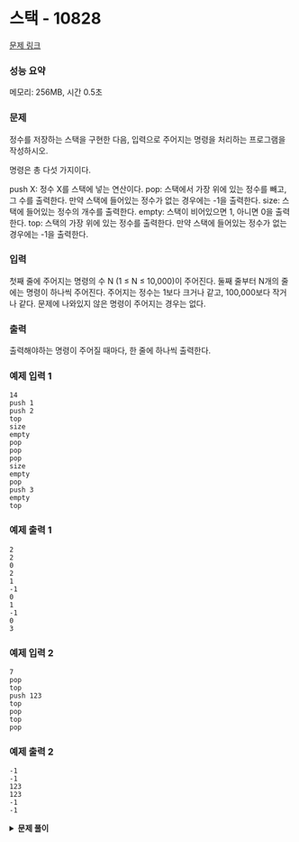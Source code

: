 # 스택 - 10828

[문제 링크](https://www.acmicpc.net/problem/10828)

### 성능 요약

메모리: 256MB, 시간 0.5초

### 문제

정수를 저장하는 스택을 구현한 다음, 입력으로 주어지는 명령을 처리하는 프로그램을 작성하시오.

명령은 총 다섯 가지이다.

push X: 정수 X를 스택에 넣는 연산이다.
pop: 스택에서 가장 위에 있는 정수를 빼고, 그 수를 출력한다. 만약 스택에 들어있는 정수가 없는 경우에는 -1을 출력한다.
size: 스택에 들어있는 정수의 개수를 출력한다.
empty: 스택이 비어있으면 1, 아니면 0을 출력한다.
top: 스택의 가장 위에 있는 정수를 출력한다. 만약 스택에 들어있는 정수가 없는 경우에는 -1을 출력한다.

### 입력

첫째 줄에 주어지는 명령의 수 N (1 ≤ N ≤ 10,000)이 주어진다. 둘째 줄부터 N개의 줄에는 명령이 하나씩 주어진다. 주어지는 정수는 1보다 크거나 같고, 100,000보다 작거나 같다. 문제에 나와있지 않은 명령이 주어지는 경우는 없다.

### 출력

출력해야하는 명령이 주어질 때마다, 한 줄에 하나씩 출력한다.

### 예제 입력 1

```
14
push 1
push 2
top
size
empty
pop
pop
pop
size
empty
pop
push 3
empty
top
```

### 예제 출력 1

```
2
2
0
2
1
-1
0
1
-1
0
3
```

### 예제 입력 2

```
7
pop
top
push 123
top
pop
top
pop
```

### 예제 출력 2

```
-1
-1
123
123
-1
-1
```

<details><summary><b>문제 풀이</b></summary>
<div markdown="1">

### Solution

```js
const [n, ...input] = require("fs")
  .readFileSync("./input.txt")
  .toString()
  .trim()
  .split("\n");

function Solution(n, input) {
  const commands = [...input];

  const getNumberFromString = (string) => {
    return Number(string.replace(/[^0-9]/g, ""));
  };

  const stack = [];
  let result = "";

  commands.forEach((command) => {
    if (command.includes("push")) {
      stack.push(getNumberFromString(command));
    }
    if (command.includes("pop")) {
      if (stack.length === 0) result += "-1\n";
      else result += `${stack.pop()}\n`;
    }
    if (command.includes("size")) result += `${stack.length}\n`;
    if (command.includes("empty")) {
      result += `${stack.length === 0 ? 1 : 0}\n`;
    }
    if (command.includes("top")) {
      if (stack.length === 0) result += "-1\n";
      else result += `${stack[stack.length - 1]}\n`;
    }
  });

  console.log(result.trim());
}

Solution(n, input);
```

- 내장메서드 `includes`를 통해 해당 문자열이 포함되었는지 확인
- `result` 문자열에 추가해서 한 번에 출력
- 정규식을 이용해서 문자열 대체

문제를 풀긴했지만, 코드가 지저분해서 아쉽다. 더 깔끔한 방법으로 해결할 수 있을 것 같은데...

### Solution 2

```js
// 생략...
function Solution(n, input) {
  const commands = [...input];

  const stack = [];
  const result = [];

  for (let i = 0; i < n; i++) {
    switch (commands[i]) {
      case "pop":
        result.push(stack.pop() || -1);
        break;
      case "size":
        result.push(stack.length);
        break;
      case "empty":
        result.push(stack.length ? 0 : 1);
        break;
      case "top":
        result.push(stack[stack.length - 1] || -1);
        break;
      default:
        stack.push(commands[i].split(" ")[1]);
    }
  }

  console.log(result.join("\n"));
}

Solution(n, input);
```

더 나은 방법이 없을까 생각하다가 if 문을 switch문으로 변경해서 해결했다. 훨씬 코드가 깔끔하고 보기 좋아졌다.

</div>
</details>
